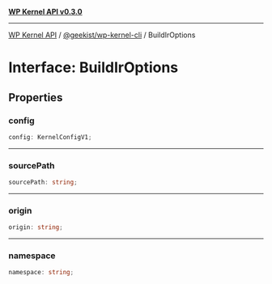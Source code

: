 [**WP Kernel API v0.3.0**](../../../README.md)

---

[WP Kernel API](../../../README.md) / [@geekist/wp-kernel-cli](../README.md) / BuildIrOptions

# Interface: BuildIrOptions

## Properties

### config

```ts
config: KernelConfigV1;
```

---

### sourcePath

```ts
sourcePath: string;
```

---

### origin

```ts
origin: string;
```

---

### namespace

```ts
namespace: string;
```
